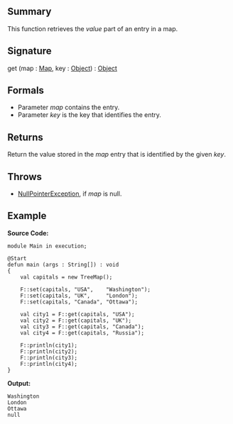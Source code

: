 ## Summary

This function retrieves the <i>value</i> part of an entry in a map.

## Signature

get (map : [Map](https://docs.oracle.com/javase/7/docs/api/java/util/Map.html), key : [Object](https://docs.oracle.com/javase/7/docs/api/java/lang/Object.html)) : [Object](https://docs.oracle.com/javase/7/docs/api/java/lang/Object.html)

## Formals

+ Parameter <i>map</i> contains the entry.
+ Parameter <i>key</i> is the key that identifies the entry.

## Returns

Return the value stored in the <i>map</i> entry that is identified by the given <i>key</i>.

## Throws

+ [NullPointerException](https://docs.oracle.com/javase/7/docs/api/java/lang/NullPointerException.html), if <i>map</i> is null.

## Example

**Source Code:**

```plain
module Main in execution;

@Start
defun main (args : String[]) : void
{
    val capitals = new TreeMap();

    F::set(capitals, "USA",    "Washington");
    F::set(capitals, "UK",     "London");
    F::set(capitals, "Canada", "Ottawa");

    val city1 = F::get(capitals, "USA");
    val city2 = F::get(capitals, "UK");
    val city3 = F::get(capitals, "Canada");
    val city4 = F::get(capitals, "Russia");

    F::println(city1);
    F::println(city2);
    F::println(city3);
    F::println(city4);
}
```

**Output:**

```plain
Washington
London
Ottawa
null
```

